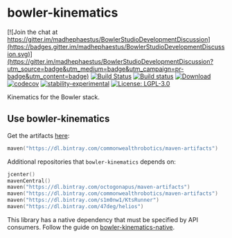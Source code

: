 # bowler-kinematics

[![Join the chat at https://gitter.im/madhephaestus/BowlerStudioDevelopmentDiscussion](https://badges.gitter.im/madhephaestus/BowlerStudioDevelopmentDiscussion.svg)](https://gitter.im/madhephaestus/BowlerStudioDevelopmentDiscussion?utm_source=badge&utm_medium=badge&utm_campaign=pr-badge&utm_content=badge)
[![Build Status](https://travis-ci.org/CommonWealthRobotics/bowler-kinematics.svg?branch=master)](https://travis-ci.org/CommonWealthRobotics/bowler-kinematics)
[![Build status](https://ci.appveyor.com/api/projects/status/69ryb38xhj0ckbru?svg=true)](https://ci.appveyor.com/project/Octogonapus/bowler-kinematics)
[![Download](https://api.bintray.com/packages/commonwealthrobotics/maven-artifacts/bowler-kinematics/images/download.svg) ](https://bintray.com/commonwealthrobotics/maven-artifacts/bowler-kinematics/_latestVersion)
[![codecov](https://codecov.io/gh/CommonWealthRobotics/bowler-kinematics/branch/master/graph/badge.svg)](https://codecov.io/gh/CommonWealthRobotics/bowler-kinematics)
[![stability-experimental](https://img.shields.io/badge/stability-experimental-orange.svg)](https://github.com/emersion/stability-badges#experimental)
[![License: LGPL-3.0](https://img.shields.io/github/license/CommonWealthRobotics/bowler-kinematics.svg)](https://img.shields.io/github/license/CommonWealthRobotics/bowler-kinematics.svg)

Kinematics for the Bowler stack.

## Use bowler-kinematics

Get the artifacts [here](https://bintray.com/commonwealthrobotics/maven-artifacts/bowler-kinematics/_latestVersion):
```kotlin
maven("https://dl.bintray.com/commonwealthrobotics/maven-artifacts")
```

Additional repositories that `bowler-kinematics` depends on:
```kotlin
jcenter()
mavenCentral()
maven("https://dl.bintray.com/octogonapus/maven-artifacts")
maven("https://dl.bintray.com/commonwealthrobotics/maven-artifacts")
maven("https://dl.bintray.com/s1m0nw1/KtsRunner")
maven("https://dl.bintray.com/47deg/helios")
```

This library has a native dependency that must be specified by API consumers. Follow the guide on
[bowler-kinematics-native](https://github.com/CommonWealthRobotics/bowler-kinematics-native).
